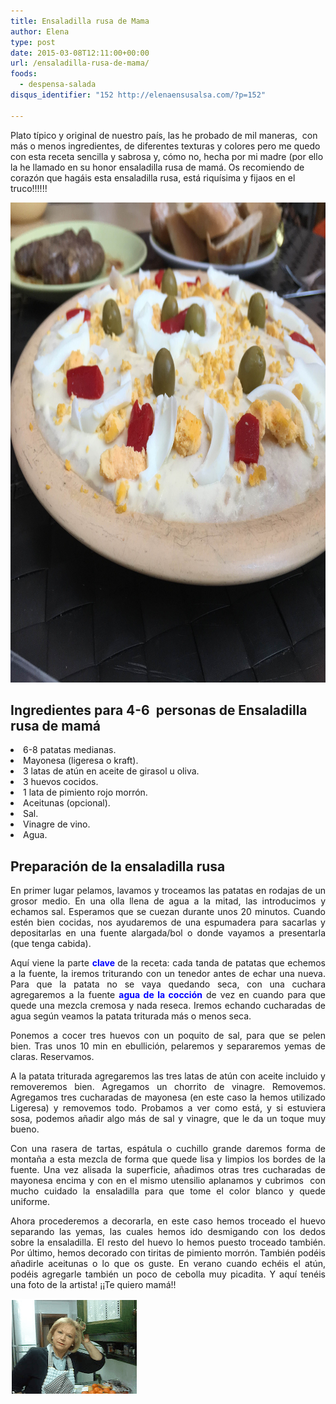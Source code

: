 ```yaml
---
title: Ensaladilla rusa de Mama
author: Elena
type: post
date: 2015-03-08T12:11:00+00:00
url: /ensaladilla-rusa-de-mama/
foods:
  - despensa-salada
disqus_identifier: "152 http://elenaensusalsa.com/?p=152"

---
```

<p style="text-align: left; clear: both;">
  Plato típico y original de nuestro país, las he probado de mil maneras,  con más o menos ingredientes, de diferentes texturas y colores pero me quedo con esta receta sencilla y sabrosa y, cómo no, hecha por mi madre (por ello la he llamado en su honor ensaladilla rusa de mamá. Os recomiendo de corazón que hagáis esta ensaladilla rusa, está riquísima y fijaos en el truco!!!!!!
</p>

[<img class="aligncenter wp-image-1231 size-large" src="/2018/03/IMG_0555.jpg" alt="" width="1024" height="768" />][1]

<h2 style="text-align: left; clear: both;" align="justify">
  Ingredientes para 4-6  personas de Ensaladilla rusa de mamá
</h2>

<li style="text-align: justify;">
  6-8 patatas medianas.
</li>
<li style="text-align: justify;">
  Mayonesa (ligeresa o kraft).
</li>
<li style="text-align: justify;">
  3 latas de atún en aceite de girasol u oliva.
</li>
<li style="text-align: justify;">
  3 huevos cocidos.
</li>
<li style="text-align: justify;">
  1 lata de pimiento rojo morrón.
</li>
<li style="text-align: justify;">
  Aceitunas (opcional).
</li>
<li style="text-align: justify;">
  Sal.
</li>
<li style="text-align: justify;">
  Vinagre de vino.
</li>
<li style="text-align: justify;">
  Agua.
</li>

## Preparación de la ensaladilla rusa

<p style="text-align: justify;" align="justify">
  En primer lugar pelamos, lavamos y troceamos las patatas en rodajas de un grosor medio. En una olla llena de agua a la mitad, las introducimos y echamos sal. Esperamos que se cuezan durante unos 20 minutos. Cuando estén bien cocidas, nos ayudaremos de una espumadera para sacarlas y depositarlas en una fuente alargada/bol o donde vayamos a presentarla (que tenga cabida).
</p>

<p style="text-align: justify;" align="justify">
  Aquí viene la parte <strong><span style="color: blue;">clave</span> </strong>de la receta: cada tanda de patatas que echemos a la fuente, la iremos triturando con un tenedor antes de echar una nueva. Para que la patata no se vaya quedando seca, con una cuchara agregaremos a la fuente <span style="color: blue;"><strong>agua de la cocción</strong></span> de vez en cuando para que quede una mezcla cremosa y nada reseca. Iremos echando cucharadas de agua según veamos la patata triturada más o menos seca.
</p>

<p style="text-align: justify;" align="justify">
  Ponemos a cocer tres huevos con un poquito de sal, para que se pelen bien. Tras unos 10 min en ebullición, pelaremos y separaremos yemas de claras. Reservamos.
</p>

<p style="text-align: justify;" align="justify">
  A la patata triturada agregaremos las tres latas de atún con aceite incluido y removeremos bien. Agregamos un chorrito de vinagre. Removemos. Agregamos tres cucharadas de mayonesa (en este caso la hemos utilizado Ligeresa) y removemos todo. Probamos a ver como está, y si estuviera sosa, podemos añadir algo más de sal y vinagre, que le da un toque muy bueno.
</p>

<p style="text-align: justify;" align="justify">
  Con una rasera de tartas, espátula o cuchillo grande daremos forma de montaña a esta mezcla de forma que quede lisa y limpios los bordes de la fuente. Una vez alisada la superficie, añadimos otras tres cucharadas de mayonesa encima y con en el mismo utensilio aplanamos y cubrimos  con mucho cuidado la ensaladilla para que tome el color blanco y quede uniforme.
</p>

<p style="text-align: justify;" align="justify">
  Ahora procederemos a decorarla, en este caso hemos troceado el huevo separando las yemas, las cuales hemos ido desmigando con los dedos sobre la ensaladilla. El resto del huevo lo hemos puesto troceado también. Por último, hemos decorado con tiritas de pimiento morrón. También podéis añadirle aceitunas o lo que os guste. En verano cuando echéis el atún, podéis agregarle también un poco de cebolla muy picadita. Y aquí tenéis una foto de la artista! ¡¡Te quiero mamá!!
</p>

<p align="justify">
  <a href="/2018/03/MAma_thumb.png"><img class="size-full wp-image-828 aligncenter" src="/2018/03/MAma_thumb.png" alt="" width="204" height="153" /></a>
</p>

 [1]: /2018/03/IMG_0555.jpg
